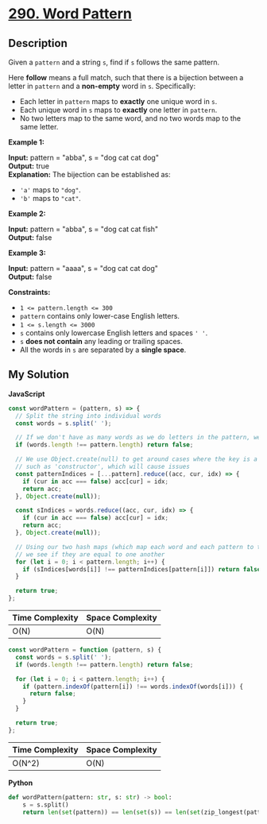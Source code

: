 # [290. Word Pattern](https://leetcode.com/problems/word-pattern)

## Description

Given a `pattern` and a string `s`, find if `s` follows the same pattern.

Here **follow** means a full match, such that there is a bijection between a letter in `pattern` and a **non-empty** word in `s`. Specifically:

- Each letter in `pattern` maps to **exactly** one unique word in `s`.
- Each unique word in `s` maps to **exactly** one letter in `pattern`.
- No two letters map to the same word, and no two words map to the same letter.

**Example 1:**

**Input:** pattern = "abba", s = "dog cat cat dog"  
**Output:** true  
**Explanation:**
The bijection can be established as:

- `'a'` maps to `"dog"`.
- `'b'` maps to `"cat"`.

**Example 2:**

**Input:** pattern = "abba", s = "dog cat cat fish"  
**Output:** false

**Example 3:**

**Input:** pattern = "aaaa", s = "dog cat cat dog"  
**Output:** false

**Constraints:**

- `1 <= pattern.length <= 300`
- `pattern` contains only lower-case English letters.
- `1 <= s.length <= 3000`
- `s` contains only lowercase English letters and spaces `' '`.
- `s` **does not contain** any leading or trailing spaces.
- All the words in `s` are separated by a **single space**.

## My Solution

**JavaScript**

```js
const wordPattern = (pattern, s) => {
  // Split the string into individual words
  const words = s.split(' ');

  // If we don't have as many words as we do letters in the pattern, we can't match
  if (words.length !== pattern.length) return false;

  // We use Object.create(null) to get around cases where the key is a word
  // such as 'constructor', which will cause issues
  const patternIndices = [...pattern].reduce((acc, cur, idx) => {
    if (cur in acc === false) acc[cur] = idx;
    return acc;
  }, Object.create(null));

  const sIndices = words.reduce((acc, cur, idx) => {
    if (cur in acc === false) acc[cur] = idx;
    return acc;
  }, Object.create(null));

  // Using our two hash maps (which map each word and each pattern to the first index they occurred at)
  // we see if they are equal to one another
  for (let i = 0; i < pattern.length; i++) {
    if (sIndices[words[i]] !== patternIndices[pattern[i]]) return false;
  }

  return true;
};
```

| Time Complexity | Space Complexity |
| --------------- | ---------------- |
| O(N)            | O(N)             |

```js
const wordPattern = function (pattern, s) {
  const words = s.split(' ');
  if (words.length !== pattern.length) return false;

  for (let i = 0; i < pattern.length; i++) {
    if (pattern.indexOf(pattern[i]) !== words.indexOf(words[i])) {
      return false;
    }
  }

  return true;
};
```

| Time Complexity | Space Complexity |
| --------------- | ---------------- |
| O(N^2)          | O(N)             |

**Python**

```py
def wordPattern(pattern: str, s: str) -> bool:
    s = s.split()
    return len(set(pattern)) == len(set(s)) == len(set(zip_longest(pattern,s)))
```
